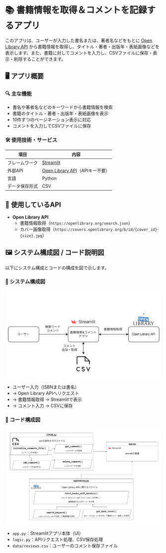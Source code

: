 # 📚 書籍情報を取得＆コメントを記録するアプリ

このアプリは、ユーザーが入力した書名または、著者名などをもとに [Open Library API](https://openlibrary.org/developers/api) から書籍情報を取得し、タイトル・著者・出版年・表紙画像などを表示します。また、書籍に対してコメントを入力し、CSVファイルに保存・表示・削除することができます。



## 🖥️ アプリ概要

### 🔍 主な機能

- 書名や著者名などのキーワードから書籍情報を検索
- 書籍のタイトル・著者・出版年・表紙画像を表示
- 10件ずつのページネーション表示に対応
- コメントを入力してCSVファイルに保存

### 🛠 使用技術・サービス

| 項目 | 内容 |
|------|------|
| フレームワーク | [Streamlit](https://streamlit.io/) |
| 外部API | [Open Library API](https://openlibrary.org/developers/api)（APIキー不要） |
| 言語 | Python |
| データ保存形式 | CSV |



## 🧪 使用しているAPI

- **Open Library API**
  - 書籍情報取得（`https://openlibrary.org/search.json`）
  - カバー画像取得（`https://covers.openlibrary.org/b/id/{cover_id}-{size}.jpg`）



## 🖼️ システム構成図 / コード説明図

以下にシステム構成とコードの構成を図で示します。

### 📌 システム構成図

![system_diagram.png](./img/doc/system_diagram.png)

- ユーザー入力（ISBNまたは書名）
- → Open Library APIへリクエスト
- → 書籍情報取得 → Streamlitで表示
- → コメント入力 → CSVに保存

### 📌 コード構成図

![code_structure.png](./img/doc/code_structure.png)

- `app.py`：Streamlitアプリ本体（UI）
- `logic.py`：APIリクエスト処理、CSV保存処理
- `data/reviews.csv`：ユーザーのコメント保存ファイル

